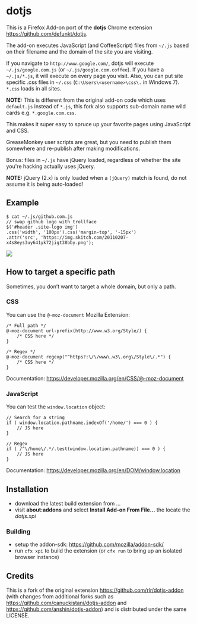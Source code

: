dotjs
=====

This is a Firefox Add-on port of the **dotjs** Chrome extension <https://github.com/defunkt/dotjs>.

The add-on executes JavaScript (and CoffeeScript) files from `~/.js` based on their filename and the domain of the site you are visiting.

If you navigate to `http://www.google.com/`, dotjs will execute `~/.js/google.com.js` (or `~/.js/google.com.coffee`). 
If you have a `~/.js/*.js`, it will execute on every page you visit. Also, you can put site specific .css files in `~/.css` (`C:\Users\<username>\css\.` in Windows 7). `*.css` loads in all sites.

**NOTE:** This is different from the original add-on code which uses `default.js` instead of `*.js`, this fork also supports sub-domain name wild cards e.g. `*.google.com.css`.

This makes it super easy to spruce up your favorite pages using JavaScript and CSS.

GreaseMonkey user scripts are great, but you need to publish them somewhere and re-publish after making modifications.

Bonus:  files in `~/.js` have jQuery loaded, regardless  of  whether  the  site  you're hacking actually uses jQuery.

**NOTE:** jQuery (2.x) is only loaded when a `(jQuery)` match is found, do not assume it is being auto-loaded!

## Example

    $ cat ~/.js/github.com.js
    // swap github logo with trollface
    $('#header .site-logo img')
    .css('width', '100px').css('margin-top', '-15px')
    .attr('src', 'https://img.skitch.com/20110207-x4s8eys3uy641yk72jigt38bby.png');

![](https://dl.dropbox.com/u/361064/dotjs.png)

## How to target a specific path

Sometimes, you don’t want to target a whole domain, but only a path.

### CSS

You can use the `@-moz-document` Mozilla Extension:

    /* Full path */
    @-moz-document url-prefix(http://www.w3.org/Style/) {
        /* CSS here */
    }

    /* Regex */
    @-moz-document regexp("^https?:\/\/www\.w3\.org\/Style\/.*") {
        /* CSS here */
    }

Documentation: https://developer.mozilla.org/en/CSS/@-moz-document

### JavaScript

You can test the `window.location` object:

    // Search for a string
    if ( window.location.pathname.indexOf('/home/') === 0 ) {
        // JS here
    }

    // Regex
    if ( /^\/home\/.*/.test(window.location.pathname)) === 0 ) {
        // JS here
    }

Documentation: https://developer.mozilla.org/en/DOM/window.location

## Installation

- download the latest build extension from ...
- visit **about:addons** and select **Install Add-on From File...** the locate the *dotjs.xpi*

### Building

- setup the addon-sdk: https://github.com/mozilla/addon-sdk/
- run `cfx xpi` to build the extension (or `cfx run` to bring up an isolated browser instance)

## Credits

This is a fork of the original extension https://github.com/rlr/dotjs-addon (with changes from additional forks such as https://github.com/canuckistani/dotjs-addon and https://github.com/anshin/dotjs-addon) and is distributed under the same LICENSE.
